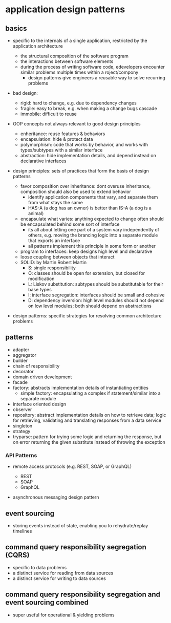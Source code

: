 # application design patterns

## basics

- specific to the internals of a single application, restricted by the application architecture

  - the structural composition of the software program
  - the interactions between software elements
  - during the process of writing software code, edevelopers encounter similar problems multiple times within a roject/compony
    - design patterns give engineers a reusable way to solve recurring problems

- bad design:

  - rigid: hard to change, e.g. due to dependency changes
  - fragile: easy to break, e.g. when making a change bugs cascade
  - immobile: difficult to reuse

- OOP concepts not always relevant to good design principles

  - enheritance: reuse features & behaviors
  - encapsulation: hide & protect data
  - polymorphism: code that works by behavior, and works with types/subtypes with a similar interface
  - abstraction: hide implementation details, and depend instead on declarative interfaces

- design principles: sets of practices that form the basis of design patterns

  - favor composition over inheritance: dont overuse inheritance, composition should also be used to extend behavior
    - identify application components that vary, and separate them from what stays the same
    - HAS-A (a dog has an owner) is better than IS-A (a dog is a animal)
  - encapsulate what varies: anything expected to change often should be encapsulated behind some sort of interface
    - its all about letting one part of a system vary independently of others, e.g. moving the brancing logic into a separate module that exports an interface
    - all patterns implement this principle in some form or another
  - program to interfaces: keep designs high level and declarative
  - loose coupling between objects that interact
  - SOLID: by Martin Robert Martin
    - S: single responsibility
    - O: classes should be open for extension, but closed for modification
    - L: Liskov substitution: subtypes should be substitutable for their base types
    - I: interface segregation: interfaces should be small and cohesive
    - D: dependency inversion: high level modules should not depend on low level modules; both should depend on abstractions

- design patterns: specific strategies for resolving common architecture problems

## patterns

- adapter
- aggregator
- builder
- chain of responsibility
- decorator
- domain driven development
- facade
- factory: abstracts implementation details of instantiating entities
  - simple factory: encapsulating a complex if statement/similar into a separate module
- interface oriented design
- observer
- repository: abstract implementation details on how to retrieve data; logic for retrieving, validating and translating responses from a data service
- singleton
- strategy
- tryparse: pattern for trying some logic and returning the response, but on error returning the given substitute instead of throwing the exception

### API Patterns

- remote access protocols (e.g. REST, SOAP, or GraphQL)

  - REST
  - SOAP
  - GraphQL

- asynchronous messaging design pattern

## event sourcing

- storing events instead of state, enabling you to rehydrate/replay timelines

## command query responsibility segregation (CQRS)

- specific to data problems
- a distinct service for reading from data sources
- a distinct service for writing to data sources

## command query responsibility segregation and event sourcing combined

- super useful for operational & yielding problems
